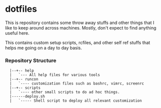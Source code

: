 # dotfiles

This is repository contains some throw away stuffs and other things that I like
to keep around across machines. Mostly, don't expect to find anything useful
here.

This contains custom setup scripts, rcfiles, and other self ref stuffs that
helps me going on a day to day basis.

### Repository Structure
```
  |--+-- help
  |   `--- All help files for various tools
  |--+-- runcon
  |   `---- customization files such as bashrc, vimrc, screenrc
  |--+-- scripts
  |   `---- other small scripts to do ad hoc things.
  |------deploy.sh
  |   `----- Shell script to deploy all relevant customization

```
